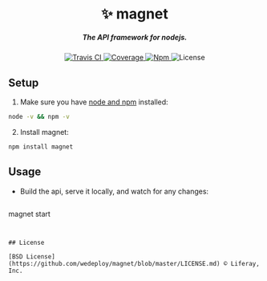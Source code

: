 <h1 align="center">✨ magnet</h1>

<h5 align="center">The API framework for nodejs.</h5>

<div align="center">
  <a href="http://travis-ci.com/wedeploy/magnet">
    <img src="https://secure.travis-ci.com/wedeploy/magnet.svg?branch=master" alt="Travis CI" />
  </a>

  <a href="https://codecov.io/gh/wedeploy/magnet">
    <img src="https://codecov.io/gh/wedeploy/magnet/branch/master/graph/badge.svg" alt="Coverage" />
  </a>

  <a href="https://www.npmjs.com/package/magnet">
    <img src="https://img.shields.io/npm/v/magnet.svg" alt="Npm" />
  </a>

  <img src="https://img.shields.io/npm/l/magnet.svg" alt="License">
</div>


## Setup

1. Make sure you have [node and npm](https://nodejs.org/en/download/) installed:

  ```sh
node -v && npm -v
  ```

2. Install magnet:

  ```sh
npm install magnet
  ```

## Usage

* Build the api, serve it locally, and watch for any changes:

  ```
magnet start
  ```


## License

[BSD License](https://github.com/wedeploy/magnet/blob/master/LICENSE.md) © Liferay, Inc.
